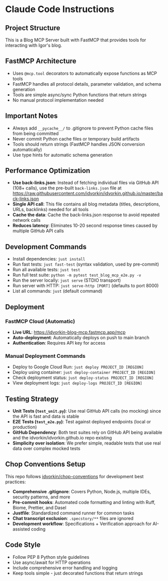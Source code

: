 # Claude Code Instructions

## Project Structure

This is a Blog MCP Server built with FastMCP that provides tools for interacting with Igor's blog.

## FastMCP Architecture

- Uses `@mcp.tool` decorators to automatically expose functions as MCP tools
- FastMCP handles all protocol details, parameter validation, and schema generation
- Tools are simple async/sync Python functions that return strings
- No manual protocol implementation needed

## Important Notes

- Always add `__pycache__/` to .gitignore to prevent Python cache files from being committed
- Never commit Python cache files or temporary build artifacts
- Tools should return strings (FastMCP handles JSON conversion automatically)
- Use type hints for automatic schema generation

## Performance Optimization

- **Use back-links.json**: Instead of fetching individual files via GitHub API (108+ calls), use the pre-built `back-links.json` file at https://raw.githubusercontent.com/idvorkin/idvorkin.github.io/master/back-links.json
- **Single API call**: This file contains all blog metadata (titles, descriptions, URLs, backlinks) needed for all tools
- **Cache the data**: Cache the back-links.json response to avoid repeated network calls
- **Reduces latency**: Eliminates 10-20 second response times caused by multiple GitHub API calls

## Development Commands

- Install dependencies: `just install`
- Run fast tests: `just fast-test` (syntax validation, used by pre-commit)
- Run all available tests: `just test`
- Run full test suite: `python -m pytest test_blog_mcp_e2e.py -v`
- Run the server locally: `just serve` (STDIO transport)
- Run server with HTTP: `just serve-http [PORT]` (defaults to port 8000)
- List all commands: `just` (default command)

## Deployment

### FastMCP Cloud (Automatic)

- **Live URL**: https://idvorkin-blog-mcp.fastmcp.app/mcp
- **Auto-deployment**: Automatically deploys on push to main branch
- **Authentication**: Requires API key for access

### Manual Deployment Commands

- Deploy to Google Cloud Run: `just deploy PROJECT_ID [REGION]`
- Deploy using container: `just deploy-container PROJECT_ID [REGION]`
- Check deployment status: `just deploy-status PROJECT_ID [REGION]`
- View deployment logs: `just deploy-logs PROJECT_ID [REGION]`

## Testing Strategy

- **Unit Tests (`test_unit.py`)**: Use real GitHub API calls (no mocking) since the API is fast and data is stable
- **E2E Tests (`test_e2e.py`)**: Test against deployed endpoints (local or production)
- **GitHub Dependency**: Both test suites rely on GitHub API being available and the idvorkin/idvorkin.github.io repo existing
- **Simplicity over isolation**: We prefer simple, readable tests that use real data over complex mocked tests

## Chop Conventions Setup

This repo follows [idvorkin/chop-conventions](https://github.com/idvorkin/chop-conventions) for development best practices:

- **Comprehensive .gitignore**: Covers Python, Node.js, multiple IDEs, security patterns, and more
- **Pre-commit hooks**: Automated code formatting and linting with Ruff, Biome, Prettier, and Dasel
- **Justfile**: Standardized command runner for common tasks
- **Chat transcript exclusion**: `.specstory/**` files are ignored
- **Development workflow**: Specifications + Verification approach for AI-assisted coding

## Code Style

- Follow PEP 8 Python style guidelines
- Use async/await for HTTP operations
- Include comprehensive error handling and logging
- Keep tools simple - just decorated functions that return strings
